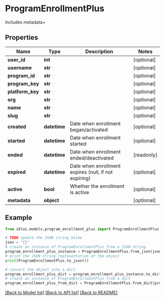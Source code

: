 # ProgramEnrollmentPlus

Includes metadata+

## Properties

Name | Type | Description | Notes
------------ | ------------- | ------------- | -------------
**user_id** | **int** |  | [optional] 
**username** | **str** |  | [optional] 
**program_id** | **str** |  | [optional] 
**program_key** | **str** |  | [optional] 
**platform_key** | **str** |  | [optional] 
**org** | **str** |  | [optional] 
**name** | **str** |  | [optional] 
**slug** | **str** |  | [optional] 
**created** | **datetime** | Date when enrollment began/activated | [optional] 
**started** | **datetime** | Date when enrollment started | [optional] 
**ended** | **datetime** | Date when enrollment ended/deactivated | [readonly] 
**expired** | **datetime** | Date when enrollment expires (null, if not expiring) | [optional] 
**active** | **bool** | Whether the enrollment is active | [optional] 
**metadata** | **object** |  | [optional] 

## Example

```python
from iblai.models.program_enrollment_plus import ProgramEnrollmentPlus

# TODO update the JSON string below
json = "{}"
# create an instance of ProgramEnrollmentPlus from a JSON string
program_enrollment_plus_instance = ProgramEnrollmentPlus.from_json(json)
# print the JSON string representation of the object
print(ProgramEnrollmentPlus.to_json())

# convert the object into a dict
program_enrollment_plus_dict = program_enrollment_plus_instance.to_dict()
# create an instance of ProgramEnrollmentPlus from a dict
program_enrollment_plus_from_dict = ProgramEnrollmentPlus.from_dict(program_enrollment_plus_dict)
```
[[Back to Model list]](../README.md#documentation-for-models) [[Back to API list]](../README.md#documentation-for-api-endpoints) [[Back to README]](../README.md)


